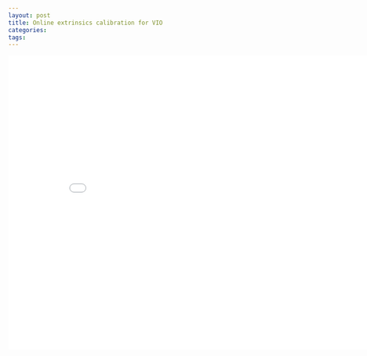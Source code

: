 ```yaml
---
layout: post
title: Online extrinsics calibration for VIO
categories:
tags:
---
```


<center><embed src="/pdfs/posts/Online extrinsics calibration for VIO.pdf" width="850" height="600"></center>
